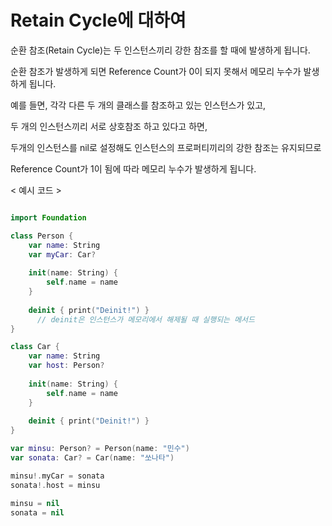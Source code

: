 Retain Cycle에 대하여
=================

순환 참조(Retain Cycle)는 두 인스턴스끼리 강한 참조를 할 때에 발생하게 됩니다.

순환 참조가 발생하게 되면 Reference Count가 0이 되지 못해서 메모리 누수가 발생하게 됩니다.

예를 들면, 각각 다른 두 개의 클래스를 참조하고 있는 인스턴스가 있고,

두 개의 인스턴스끼리 서로 상호참조 하고 있다고 하면, 

두개의 인스턴스를 nil로 설정해도 인스턴스의 프로퍼티끼리의 강한 참조는 유지되므로 

Reference Count가 1이 됨에 따라 메모리 누수가 발생하게 됩니다.

< 예시 코드 >

```swift 

import Foundation

class Person {
    var name: String
    var myCar: Car?
    
    init(name: String) {
        self.name = name
    }
    
    deinit { print("Deinit!") }
      // deinit은 인스턴스가 메모리에서 해제될 때 실행되는 메서드
}

class Car {
    var name: String
    var host: Person?
    
    init(name: String) {
        self.name = name
    }
    
    deinit { print("Deinit!") }
}

var minsu: Person? = Person(name: "민수")
var sonata: Car? = Car(name: "쏘나타")

minsu!.myCar = sonata
sonata!.host = minsu

minsu = nil 
sonata = nil

```

